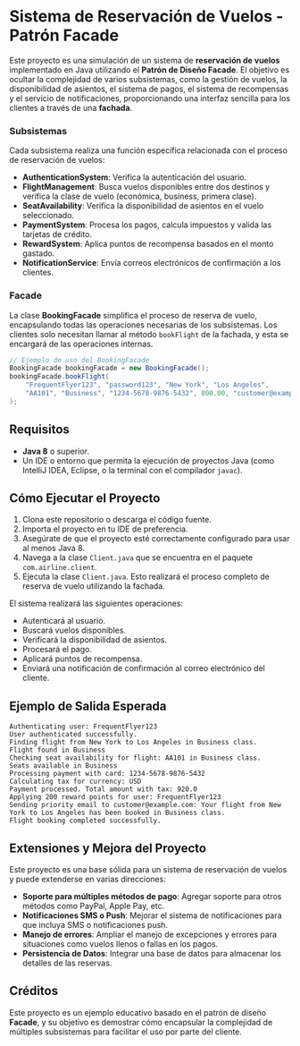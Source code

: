 
# Sistema de Reservación de Vuelos - Patrón Facade

Este proyecto es una simulación de un sistema de **reservación de vuelos** implementado en Java utilizando el **Patrón de Diseño Facade**. El objetivo es ocultar la complejidad de varios subsistemas, como la gestión de vuelos, la disponibilidad de asientos, el sistema de pagos, el sistema de recompensas y el servicio de notificaciones, proporcionando una interfaz sencilla para los clientes a través de una **fachada**.

### Subsistemas

Cada subsistema realiza una función específica relacionada con el proceso de reservación de vuelos:

- **AuthenticationSystem**: Verifica la autenticación del usuario.
- **FlightManagement**: Busca vuelos disponibles entre dos destinos y verifica la clase de vuelo (económica, business, primera clase).
- **SeatAvailability**: Verifica la disponibilidad de asientos en el vuelo seleccionado.
- **PaymentSystem**: Procesa los pagos, calcula impuestos y valida las tarjetas de crédito.
- **RewardSystem**: Aplica puntos de recompensa basados en el monto gastado.
- **NotificationService**: Envía correos electrónicos de confirmación a los clientes.

### Facade

La clase **BookingFacade** simplifica el proceso de reserva de vuelo, encapsulando todas las operaciones necesarias de los subsistemas. Los clientes solo necesitan llamar al método `bookFlight` de la fachada, y esta se encargará de las operaciones internas.

```java
// Ejemplo de uso del BookingFacade
BookingFacade bookingFacade = new BookingFacade();
bookingFacade.bookFlight(
    "FrequentFlyer123", "password123", "New York", "Los Angeles", 
    "AA101", "Business", "1234-5678-9876-5432", 800.00, "customer@example.com"
);
```

## Requisitos

- **Java 8** o superior.
- Un IDE o entorno que permita la ejecución de proyectos Java (como IntelliJ IDEA, Eclipse, o la terminal con el compilador `javac`).

## Cómo Ejecutar el Proyecto

1. Clona este repositorio o descarga el código fuente.
2. Importa el proyecto en tu IDE de preferencia.
3. Asegúrate de que el proyecto esté correctamente configurado para usar al menos Java 8.
4. Navega a la clase `Client.java` que se encuentra en el paquete `com.airline.client`.
5. Ejecuta la clase `Client.java`. Esto realizará el proceso completo de reserva de vuelo utilizando la fachada.

El sistema realizará las siguientes operaciones:
- Autenticará al usuario.
- Buscará vuelos disponibles.
- Verificará la disponibilidad de asientos.
- Procesará el pago.
- Aplicará puntos de recompensa.
- Enviará una notificación de confirmación al correo electrónico del cliente.

## Ejemplo de Salida Esperada

```
Authenticating user: FrequentFlyer123
User authenticated successfully.
Finding flight from New York to Los Angeles in Business class.
Flight found in Business
Checking seat availability for flight: AA101 in Business class.
Seats available in Business
Processing payment with card: 1234-5678-9876-5432
Calculating tax for currency: USD
Payment processed. Total amount with tax: 920.0
Applying 200 reward points for user: FrequentFlyer123
Sending priority email to customer@example.com: Your flight from New York to Los Angeles has been booked in Business class.
Flight booking completed successfully.
```

## Extensiones y Mejora del Proyecto

Este proyecto es una base sólida para un sistema de reservación de vuelos y puede extenderse en varias direcciones:

- **Soporte para múltiples métodos de pago**: Agregar soporte para otros métodos como PayPal, Apple Pay, etc.
- **Notificaciones SMS o Push**: Mejorar el sistema de notificaciones para que incluya SMS o notificaciones push.
- **Manejo de errores**: Ampliar el manejo de excepciones y errores para situaciones como vuelos llenos o fallas en los pagos.
- **Persistencia de Datos**: Integrar una base de datos para almacenar los detalles de las reservas.

## Créditos

Este proyecto es un ejemplo educativo basado en el patrón de diseño **Facade**, y su objetivo es demostrar cómo encapsular la complejidad de múltiples subsistemas para facilitar el uso por parte del cliente.

